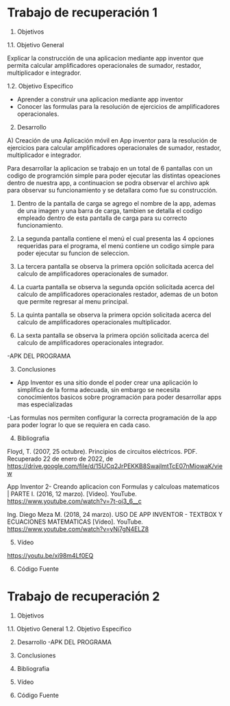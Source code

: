 # Trabajo de recuperación 1

1. Objetivos

  1.1. Objetivo General

Explicar la construcción de una aplicacion mediante app inventor que permita calcular amplificadores operacionales de sumador, restador, multiplicador e integrador.
  
  1.2. Objetivo Especifico

- Aprender a construir una aplicacion mediante app inventor
- Conocer las formulas para la resolución de ejercicios de amplificadores operacionales.

2. Desarrollo

A) Creación de una Aplicación móvil en App inventor para la resolución de ejercicios para calcular amplificadores operacionales de sumador, restador, multiplicador e integrador.

Para desarrollar la aplicacion se trabajo en un total de 6 pantallas con un codigo de programción simple para poder ejecutar las distintas opeaciones dentro de nuestra app, a continuacion se podra observar el archivo apk para observar su funcionamiento y se detallara como fue su construcción.

   1. Dentro de la pantalla de carga se agrego el nombre de la app, ademas de una imagen y una barra    de carga, tambien se detalla el codigo empleado dentro de esta pantalla de carga para su correcto    funcionamiento.

   2. La segunda pantalla contiene el menú el cual presenta las 4 opciones requeridas para el programa, el menú contiene un codigo simple para poder ejecutar su funcion de seleccion.
   
   3. La tercera pantalla se observa la primera opción solicitada acerca del calculo de amplificadores operacionales de sumador.
   
   4. La cuarta pantalla se observa la segunda opción solicitada acerca del calculo de amplificadores operacionales restador, ademas de un    boton que permite regresar al menu principal.
   
   5. La quinta pantalla se observa la primera opción solicitada acerca del calculo de amplificadores operacionales multiplicador.
   
   6. La sexta pantalla se observa la primera opción solicitada acerca del calculo de amplificadores operacionales integrador.

-APK DEL PROGRAMA

3. Conclusiones

- App Inventor es una sitio donde el poder crear una aplicación lo simplifica de la forma adecuada, sin embargo se necesita conocimientos basicos sobre programación para poder desarrollar apps mas especializadas

-Las formulas nos permiten configurar la correcta programación de la app para poder lograr lo que se requiera en cada caso.

4. Bibliografia

Floyd, T. (2007, 25 octubre). Principios de circuitos eléctricos. PDF. Recuperado 22 de enero de 2022, de https://drive.google.com/file/d/15UCq2JrPEKKB8SwajlmtTcE07nMiowaK/view

App Inventor 2- Creando aplicacion con Formulas y calculoas matematicos | PARTE I. (2016, 12 marzo). [Vídeo]. YouTube. https://www.youtube.com/watch?v=7t-oi3_6__c

Ing. Diego Meza M. (2018, 24 marzo). USO DE APP INVENTOR - TEXTBOX Y ECUACIONES MATEMATICAS [Vídeo]. YouTube. https://www.youtube.com/watch?v=yNj7gN4ELZ8

5. Vídeo

https://youtu.be/xi98m4Lf0EQ

6. Código Fuente

# Trabajo de recuperación 2

1. Objetivos

  1.1. Objetivo General
  1.2. Objetivo Especifico
  
2. Desarrollo
-APK DEL PROGRAMA

3. Conclusiones
4. Bibliografia
5. Vídeo
6. Código Fuente
